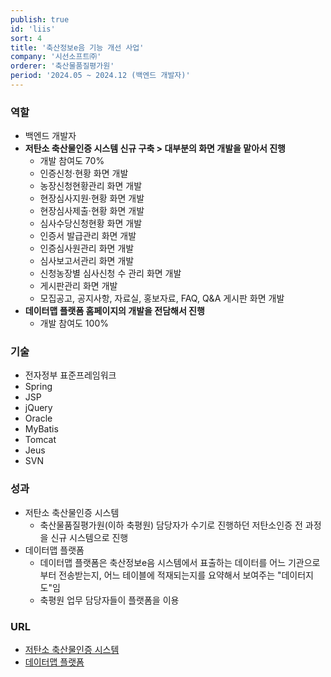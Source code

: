 ```yaml
---
publish: true
id: 'liis'
sort: 4
title: '축산정보e음 기능 개선 사업'
company: '시선소프트㈜'
orderer: '축산물품질평가원'
period: '2024.05 ~ 2024.12 (백엔드 개발자)'
---
```


### 역할

- 백엔드 개발자
- **저탄소 축산물인증 시스템 신규 구축 > 대부분의 화면 개발을 맡아서 진행**
  - 개발 참여도 70%
  - 인증신청&middot;현황 화면 개발
  - 농장신청현황관리 화면 개발
  - 현장심사지원&middot;현황 화면 개발
  - 현장심사제출&middot;현황 화면 개발
  - 심사수당신청현황 화면 개발
  - 인증서 발급관리 화면 개발
  - 인증심사원관리 화면 개발
  - 심사보고서관리 화면 개발
  - 신청농장별 심사신청 수 관리 화면 개발
  - 게시판관리 화면 개발
  - 모집공고, 공지사항, 자료실, 홍보자료, FAQ, Q&amp;A 게시판 화면 개발
- **데이터맵 플랫폼 홈페이지의 개발을 전담해서 진행**
  - 개발 참여도 100%

### 기술

- 전자정부 표준프레임워크
- Spring
- JSP
- jQuery
- Oracle
- MyBatis
- Tomcat
- Jeus
- SVN

### 성과

- 저탄소 축산물인증 시스템
  - 축산물품질평가원(이하 축평원) 담당자가 수기로 진행하던 저탄소인증 전 과정을 신규 시스템으로 진행
- 데이터맵 플랫폼
  - 데이터맵 플랫폼은 축산정보e음 시스템에서 표출하는 데이터를 어느 기관으로부터 전송받는지, 어느 테이블에 적재되는지를 요약해서 보여주는 "데이터지도"임
  - 축평원 업무 담당자들이 플랫폼을 이용

### URL

- [저탄소 축산물인증 시스템](https://liis.go.kr/newlcb/LcbMain.do)
- [데이터맵 플랫폼](https://liis.go.kr/datamap/DataMapMain.do)
